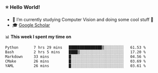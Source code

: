 ### ⭐️ Hello World!

<!--
**hologerry/hologerry** is a ✨ _special_ ✨ repository because its `README.md` (this file) appears on your GitHub profile.

Here are some ideas to get you started:

- 🔭 I’m currently working and studying on Computer Vision
- 🌱 I’m currently learning at Peking University
- 💬 Ask me about 
- 📫 How to reach me: E-mail
- 😄 Pronouns: he/his
- ⚡ Fun fact: Music is the Power
-->


- 🔭 I’m currently studying Computer Vision and doing some cool stuff 🤖
- 🎓 [Google Scholar](https://scholar.google.com/citations?user=3ykqW9wAAAAJ&hl=en)


📊 **This week I spent my time on**

<!--START_SECTION:waka-->

```txt
Python       7 hrs 29 mins   ███████████████▒░░░░░░░░░   61.53 %
Bash         2 hrs 5 mins    ████▒░░░░░░░░░░░░░░░░░░░░   17.20 %
Markdown     33 mins         █░░░░░░░░░░░░░░░░░░░░░░░░   04.56 %
CMake        26 mins         █░░░░░░░░░░░░░░░░░░░░░░░░   03.69 %
YAML         26 mins         █░░░░░░░░░░░░░░░░░░░░░░░░   03.61 %
```

<!--END_SECTION:waka-->
